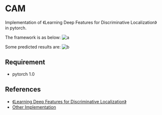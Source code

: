 # CAM
Implementation  of 《Learning Deep Features for Discriminative Localization》 in pytorch.

The framework is as below:
![a](https://camo.githubusercontent.com/fb9a2d0813e5d530f49fa074c378cf83959346f7/687474703a2f2f636e6e6c6f63616c697a6174696f6e2e637361696c2e6d69742e6564752f6672616d65776f726b2e6a7067)


Some predicted results are:
![b](https://camo.githubusercontent.com/c9806e2dfb8e60780258305ccf1c5fe3973cccc0/687474703a2f2f636e6e6c6f63616c697a6174696f6e2e637361696c2e6d69742e6564752f6578616d706c652e6a7067)

Requirement
-------

* pytorch 1.0


References
-------
* [《Learning Deep Features for Discriminative Localization》](https://arxiv.org/pdf/1512.04150.pdf)
* [Other Implementation](https://github.com/sixitingting/CAM/blob/master/pytorch_CAM.py)

